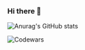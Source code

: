 ### Hi there 👋

![Anurag's GitHub stats](https://github-readme-stats.vercel.app/api?username=yeshpanovrustem&theme=default&show_icons=true)

![Codewars](https://github.r2v.ch/codewars?user=yeshpanov.rustem&name=true&top_languages=true&stroke=%23000000&theme=light&hide_clan=true)

<!--
**yeshpanovrustem/yeshpanovrustem** is a ✨ _special_ ✨ repository because its `README.md` (this file) appears on your GitHub profile.

Here are some ideas to get you started:

- 🔭 I’m currently working on ...
- 🌱 I’m currently learning ...
- 👯 I’m looking to collaborate on ...
- 🤔 I’m looking for help with ...
- 💬 Ask me about ...
- 📫 How to reach me: ...
- 😄 Pronouns: ...
- ⚡ Fun fact: ...
-->
